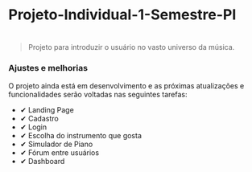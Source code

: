 # Projeto-Individual-1-Semestre-PI
#

<!---Esses são exemplos. Veja https://shields.io para outras pessoas ou para personalizar este conjunto de escudos. Você pode querer incluir dependências, status do projeto e informações de licença aqui--->

> Projeto para introduzir o usuário no vasto universo da música.
### Ajustes e melhorias

O projeto ainda está em desenvolvimento e as próximas atualizações e funcionalidades serão voltadas nas seguintes tarefas:

- ✔  Landing Page
- ✔  Cadastro
- ✔  Login
- ✔  Escolha do instrumento que gosta
- ✔  Simulador de Piano
- ✔  Fórum entre usuários
- ✔  Dashboard
  <!-- -  ✔ -->
